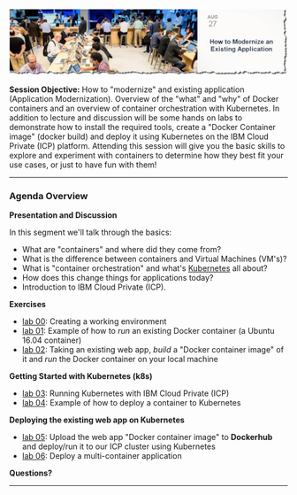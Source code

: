 

![](images/repo-cover.jpg)

**Session Objective:**  How to "modernize" and existing application (Application Modernization). Overview of the "what" and "why" of Docker containers and an overview of container orchestration with Kubernetes. In addition to lecture and discussion will be some hands on labs to demonstrate how to install the required tools, create a "Docker Container image" (docker build) and deploy it using Kubernetes on the IBM Cloud Private (ICP) platform. Attending this session will give you the basic skills to explore and experiment with containers to determine how they best fit your use cases, or just to have fun with them!

---

### Agenda Overview

**Presentation and Discussion**

In this segment we'll talk through the basics:
- What are "containers" and where did they come from?
- What is the difference between containers and Virtual Machines (VM's)?
- What is "container orchestration" and what's [Kubernetes](https://kubernetes.io/) all about?
- How does this change things for applications today?
- Introduction to IBM Cloud Private (ICP).

**Exercises**

- [lab 00](lab00/README.md): Creating a working environment
- [lab 01](lab01/README.md): Example of how to *run* an existing Docker container (a Ubuntu 16.04 container)
- [lab 02](lab02/README.md): Taking an existing web app, *build* a "Docker container image" of it and *run* the Docker container on your local machine

**Getting Started with Kubernetes (k8s)**

- [lab 03](lab03/README.md): Running Kubernetes with IBM Cloud Private (ICP)
- [lab 04](lab04/README.md): Example of how to deploy a container to Kubernetes

**Deploying the existing web app on Kubernetes**

- [lab 05](lab05/README.md): Upload the web app "Docker container image" to **Dockerhub** and deploy/run it to our ICP cluster using Kubernetes
- [lab 06](lab06/README.md): Deploy a multi-container application


**Questions?**

---
